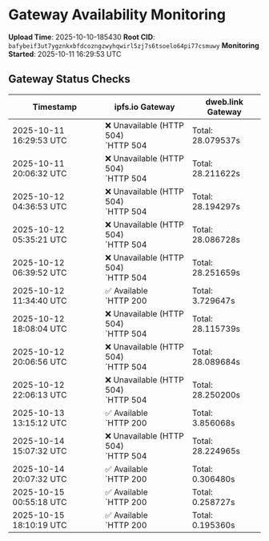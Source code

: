 # Gateway Availability Monitoring

**Upload Time**: 2025-10-10-185430
**Root CID**: `bafybeif3ut7ygznkxbfdcozngzwyhqwirl5zj7s6tsoelo64pi77csmuwy`
**Monitoring Started**: 2025-10-11 16:29:53 UTC

## Gateway Status Checks

| Timestamp | ipfs.io Gateway | dweb.link Gateway |
|-----------|-----------------|-------------------|
| 2025-10-11 16:29:53 UTC | ❌ Unavailable (HTTP 504)<br>`HTTP 504 | Total: 28.079537s | DNS: 0.005639s | Connect: 0.006955s | Transfer: 28.078013s | Size: 288 bytes` | ✅ Available<br>`HTTP 200 | Total: 21.329799s | DNS: 0.039022s | Connect: 0.040496s | Transfer: 21.328681s | Size: 42890 bytes` |
| 2025-10-11 20:06:32 UTC | ❌ Unavailable (HTTP 504)<br>`HTTP 504 | Total: 28.211622s | DNS: 0.110130s | Connect: 0.112326s | Transfer: 28.211521s | Size: 288 bytes` | ✅ Available<br>`HTTP 200 | Total: 0.106320s | DNS: 0.024293s | Connect: 0.025856s | Transfer: 0.106068s | Size: 42890 bytes` |
| 2025-10-12 04:36:53 UTC | ❌ Unavailable (HTTP 504)<br>`HTTP 504 | Total: 28.194297s | DNS: 0.116111s | Connect: 0.117761s | Transfer: 28.194211s | Size: 148 bytes` | ✅ Available<br>`HTTP 200 | Total: 0.120613s | DNS: 0.037395s | Connect: 0.039439s | Transfer: 0.120308s | Size: 42890 bytes` |
| 2025-10-12 05:35:21 UTC | ❌ Unavailable (HTTP 504)<br>`HTTP 504 | Total: 28.086728s | DNS: 0.010448s | Connect: 0.012336s | Transfer: 28.086643s | Size: 148 bytes` | ✅ Available<br>`HTTP 200 | Total: 0.102762s | DNS: 0.033370s | Connect: 0.034756s | Transfer: 0.101795s | Size: 42890 bytes` |
| 2025-10-12 06:39:52 UTC | ❌ Unavailable (HTTP 504)<br>`HTTP 504 | Total: 28.251659s | DNS: 0.183650s | Connect: 0.189359s | Transfer: 28.251568s | Size: 148 bytes` | ❌ Unavailable (HTTP 504)<br>`HTTP 504 | Total: 28.143309s | DNS: 0.057359s | Connect: 0.062940s | Transfer: 28.143220s | Size: 148 bytes` |
| 2025-10-12 11:34:40 UTC | ✅ Available<br>`HTTP 200 | Total: 3.729647s | DNS: 0.011952s | Connect: 0.026827s | Transfer: 3.729350s | Size: 42890 bytes` | ✅ Available<br>`HTTP 200 | Total: 0.300905s | DNS: 0.080804s | Connect: 0.094966s | Transfer: 0.300577s | Size: 42890 bytes` |
| 2025-10-12 18:08:04 UTC | ❌ Unavailable (HTTP 504)<br>`HTTP 504 | Total: 28.115739s | DNS: 0.033940s | Connect: 0.039749s | Transfer: 28.115665s | Size: 148 bytes` | ❌ Unavailable (HTTP 504)<br>`HTTP 504 | Total: 28.152068s | DNS: 0.063149s | Connect: 0.068984s | Transfer: 28.151997s | Size: 148 bytes` |
| 2025-10-12 20:06:56 UTC | ❌ Unavailable (HTTP 504)<br>`HTTP 504 | Total: 28.089684s | DNS: 0.009607s | Connect: 0.015487s | Transfer: 28.089575s | Size: 148 bytes` | ❌ Unavailable (HTTP 504)<br>`HTTP 504 | Total: 28.136805s | DNS: 0.057898s | Connect: 0.063454s | Transfer: 28.136720s | Size: 148 bytes` |
| 2025-10-12 22:06:13 UTC | ❌ Unavailable (HTTP 504)<br>`HTTP 504 | Total: 28.250200s | DNS: 0.171363s | Connect: 0.177737s | Transfer: 28.250117s | Size: 148 bytes` | ❌ Unavailable (HTTP 504)<br>`HTTP 504 | Total: 28.150345s | DNS: 0.057585s | Connect: 0.063873s | Transfer: 28.150254s | Size: 106 bytes` |
| 2025-10-13 13:15:12 UTC | ✅ Available<br>`HTTP 200 | Total: 3.856068s | DNS: 0.009330s | Connect: 0.015068s | Transfer: 3.855685s | Size: 42890 bytes` | ✅ Available<br>`HTTP 200 | Total: 0.179252s | DNS: 0.081288s | Connect: 0.087433s | Transfer: 0.175782s | Size: 42890 bytes` |
| 2025-10-14 15:07:32 UTC | ❌ Unavailable (HTTP 504)<br>`HTTP 504 | Total: 28.224965s | DNS: 0.113824s | Connect: 0.115377s | Transfer: 28.224870s | Size: 342 bytes` | ✅ Available<br>`HTTP 200 | Total: 3.987873s | DNS: 0.029246s | Connect: 0.030766s | Transfer: 3.987610s | Size: 42890 bytes` |
| 2025-10-14 20:07:32 UTC | ✅ Available<br>`HTTP 200 | Total: 0.306480s | DNS: 0.155877s | Connect: 0.173657s | Transfer: 0.305981s | Size: 42890 bytes` | ✅ Available<br>`HTTP 200 | Total: 0.265034s | DNS: 0.050873s | Connect: 0.068968s | Transfer: 0.263219s | Size: 42890 bytes` |
| 2025-10-15 00:55:18 UTC | ✅ Available<br>`HTTP 200 | Total: 0.258727s | DNS: 0.184699s | Connect: 0.187034s | Transfer: 0.258356s | Size: 42890 bytes` | ✅ Available<br>`HTTP 200 | Total: 8.113887s | DNS: 0.011351s | Connect: 0.013730s | Transfer: 8.113565s | Size: 42890 bytes` |
| 2025-10-15 18:10:19 UTC | ✅ Available<br>`HTTP 200 | Total: 0.195360s | DNS: 0.115756s | Connect: 0.117777s | Transfer: 0.194666s | Size: 42890 bytes` | ✅ Available<br>`HTTP 200 | Total: 0.152675s | DNS: 0.078911s | Connect: 0.080829s | Transfer: 0.152398s | Size: 42890 bytes` |
